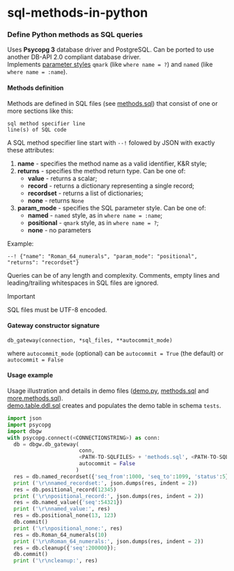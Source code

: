 # sql-methods-in-python
### Define Python methods as SQL queries

Uses **Psycopg 3** database driver and PostgreSQL. Can be ported to use another DB-API 2.0 compliant database driver.  
Implements [parameter styles](https://peps.python.org/pep-0249/#paramstyle) `qmark` (like `where name = ?`) and `named` (like `where name = :name`).  

#### Methods definition
Methods are defined in SQL files (see [methods.sql](https://github.com/stefanov-sm/sql-methods-in-python/blob/main/methods.sql)) that consist of one or more sections like this:
```
sql method specifier line
line(s) of SQL code
```
A SQL method specifier line start with `--!` folowed by JSON with exactly these attributes:
1. **name** - specifies the method name as a valid identifier, K&R style;
2. **returns** - specifies the method return type. Can be one of:
   * **value** - returns a scalar;
   * **record** - returns a dictionary representing a single record;
   * **recordset** - returns a list of dictionaries;  
   * **none** - returns `None`
3. **param_mode** - specifies the SQL parameter style. Can be one of:
   * **named** - `named` style, as in `where name = :name`;
   * **positional** - `qmark` style, as in `where name = ?`;
   * **none** - no parameters  

Example:

    --! {"name": "Roman_64_numerals", "param_mode": "positional", "returns": "recordset"}

Queries can be of any length and complexity. Comments, empty lines and leading/trailing whitespaces in SQL files are ignored.  

> [!IMPORTANT]
> SQL files must be UTF-8 encoded.  

#### Gateway constructor signature
    db_gateway(connection, *sql_files, **autocommit_mode)  
where `autocommit_mode` (optional) can be `autocommit = True` (the default) or `autocommit = False`  
  
#### Usage example
Usage illustration and details in demo files ([demo.py](https://github.com/stefanov-sm/sql-methods-in-python/blob/main/demo.py), [methods.sql](https://github.com/stefanov-sm/sql-methods-in-python/blob/main/methods.sql) and [more.methods.sql](https://github.com/stefanov-sm/sql-methods-in-python/blob/main/more.methods.sql)).  
[demo.table.ddl.sql](https://github.com/stefanov-sm/sql-methods-in-python/blob/main/demo.table.ddl.sql) creates and populates the demo table in schema `tests`.
```python
import json
import psycopg
import dbgw
with psycopg.connect(<CONNECTIONSTRING>) as conn:
  db = dbgw.db_gateway(
                       conn,
                       <PATH-TO-SQLFILES> + 'methods.sql', <PATH-TO-SQLFILES> + 'more.methods.sql',
                       autocommit = False
                      )
  res = db.named_recordset({'seq_from':1000, 'seq_to':1099, 'status':5})
  print ('\r\nnamed_recordset:', json.dumps(res, indent = 2))
  res = db.positional_record(12345)
  print ('\r\npositional_record:', json.dumps(res, indent = 2))
  res = db.named_value({'seq':54321})
  print ('\r\nnamed_value:', res)
  res = db.positional_none(13, 123)
  db.commit()
  print ('\r\npositional_none:', res)
  res = db.Roman_64_numerals(10)
  print ('\r\nRoman_64_numerals:', json.dumps(res, indent = 2))
  res = db.cleanup({'seq':200000});
  db.commit()
  print ('\r\ncleanup:', res)
